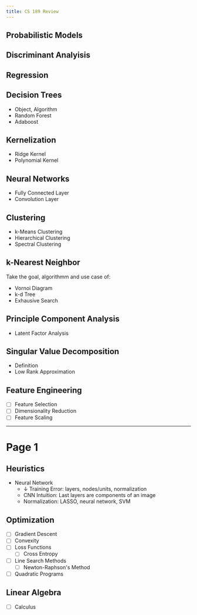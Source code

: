 ```yaml
---
title: CS 189 Review
---
```


## Probabilistic Models
## Discriminant Analyisis
## Regression

## Decision Trees
* Object, Algorithm
* Random Forest
* Adaboost

## Kernelization
* Ridge Kernel
* Polynomial Kernel


## Neural Networks
* Fully Connected Layer
* Convolution Layer

## Clustering
* k-Means Clustering
* Hierarchical Clustering
* Spectral Clustering

## k-Nearest Neighbor
Take the goal, algorithmm and use case of:
* Vornoi Diagram
* k-d Tree
* Exhausive Search

## Principle Component Analysis
  * Latent Factor Analysis
## Singular Value Decomposition
* Definition
* Low Rank Approximation

## Feature Engineering

* [ ] Feature Selection
* [ ] Dimensionality Reduction
* [ ] Feature Scaling

---

# Page 1

## Heuristics
* Neural Network
  - $\downarrow$ Training Error: layers, nodes/units, normalization
  - CNN Intuition: Last layers are components of an image
  - Normalization: LASSO, neural network, SVM

## Optimization
* [ ] Gradient Descent
* [ ] Convexity
* [ ] Loss Functions
    * [ ] Cross Entropy
* [ ] Line Search Methods
    * [ ] Newton-Raphson's Method
* [ ] Quadratic Programs

## Linear Algebra
* [ ] Calculus